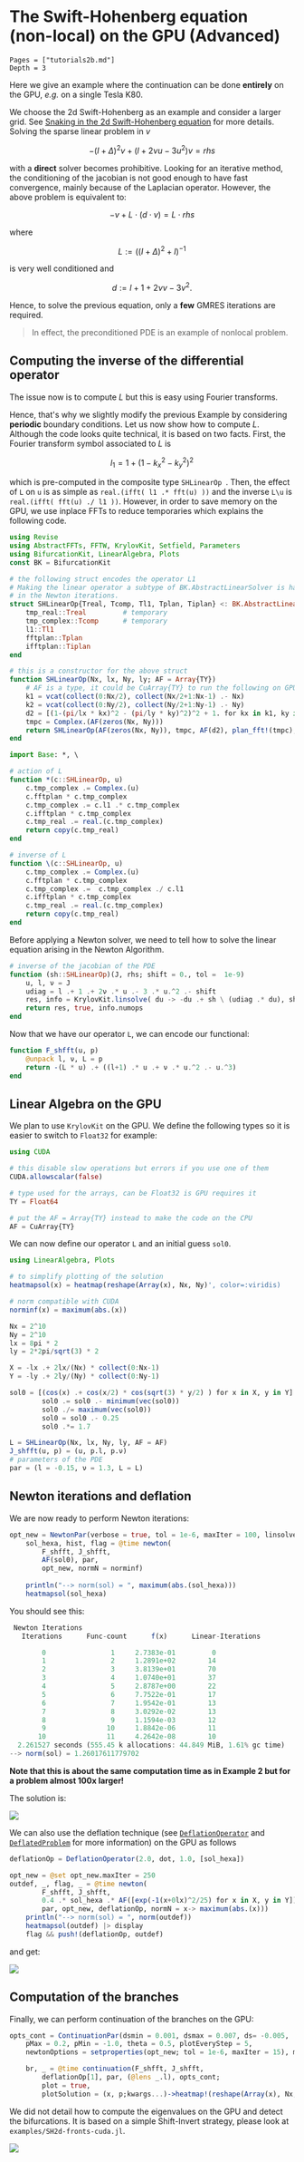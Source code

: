 # The Swift-Hohenberg equation (non-local) on the GPU (Advanced)

```@contents
Pages = ["tutorials2b.md"]
Depth = 3
```

Here we give an example where the continuation can be done **entirely** on the GPU, *e.g.* on a single Tesla K80.

We choose the 2d Swift-Hohenberg as an example and consider a larger grid. See [Snaking in the 2d Swift-Hohenberg equation](@ref) for more details. Solving the sparse linear problem in $v$

$$-(I+\Delta)^2 v+(l +2\nu u-3u^2)v = rhs$$

with a **direct** solver becomes prohibitive. Looking for an iterative method, the conditioning of the jacobian is not good enough to have fast convergence, mainly because of the Laplacian operator. However, the above problem is equivalent to:

$$-v + L \cdot (d \cdot v) = L\cdot rhs$$

where

$$L := ((I+\Delta)^2 + I)^{-1}$$

is very well conditioned and

$$d := l+1+2\nu v-3v^2.$$

Hence, to solve the previous equation, only a **few** GMRES iterations are required.

> In effect, the preconditioned PDE is an example of nonlocal problem.

## Computing the inverse of the differential operator
The issue now is to compute $L$ but this is easy using Fourier transforms.


Hence, that's why we slightly modify the previous Example by considering **periodic** boundary conditions. Let us now show how to compute $L$. Although the code looks quite technical, it is based on two facts. First, the Fourier transform symbol associated to $L$ is

$$l_1 = 1+(1-k_x^2-k_y^2)^2$$

which is pre-computed in the composite type `SHLinearOp `. Then, the effect of `L` on `u` is as simple as `real.(ifft( l1 .* fft(u) ))` and the inverse `L\u` is `real.(ifft( fft(u) ./ l1 ))`. However, in order to save memory on the GPU, we use inplace FFTs to reduce temporaries which explains the following code.

```julia
using Revise
using AbstractFFTs, FFTW, KrylovKit, Setfield, Parameters
using BifurcationKit, LinearAlgebra, Plots
const BK = BifurcationKit

# the following struct encodes the operator L1
# Making the linear operator a subtype of BK.AbstractLinearSolver is handy as it will be used
# in the Newton iterations.
struct SHLinearOp{Treal, Tcomp, Tl1, Tplan, Tiplan} <: BK.AbstractLinearSolver
	tmp_real::Treal         # temporary
	tmp_complex::Tcomp      # temporary
	l1::Tl1
	fftplan::Tplan
	ifftplan::Tiplan
end

# this is a constructor for the above struct
function SHLinearOp(Nx, lx, Ny, ly; AF = Array{TY})
	# AF is a type, it could be CuArray{TY} to run the following on GPU
	k1 = vcat(collect(0:Nx/2), collect(Nx/2+1:Nx-1) .- Nx)
	k2 = vcat(collect(0:Ny/2), collect(Ny/2+1:Ny-1) .- Ny)
	d2 = [(1-(pi/lx * kx)^2 - (pi/ly * ky)^2)^2 + 1. for kx in k1, ky in k2]
	tmpc = Complex.(AF(zeros(Nx, Ny)))
	return SHLinearOp(AF(zeros(Nx, Ny)), tmpc, AF(d2), plan_fft!(tmpc), plan_ifft!(tmpc))
end

import Base: *, \

# action of L
function *(c::SHLinearOp, u)
	c.tmp_complex .= Complex.(u)
	c.fftplan * c.tmp_complex
	c.tmp_complex .= c.l1 .* c.tmp_complex
	c.ifftplan * c.tmp_complex
	c.tmp_real .= real.(c.tmp_complex)
	return copy(c.tmp_real)
end

# inverse of L
function \(c::SHLinearOp, u)
	c.tmp_complex .= Complex.(u)
	c.fftplan * c.tmp_complex
	c.tmp_complex .=  c.tmp_complex ./ c.l1
	c.ifftplan * c.tmp_complex
	c.tmp_real .= real.(c.tmp_complex)
	return copy(c.tmp_real)
end
```

Before applying a Newton solver, we need to tell how to solve the linear equation arising in the Newton Algorithm.

```julia
# inverse of the jacobian of the PDE
function (sh::SHLinearOp)(J, rhs; shift = 0., tol =  1e-9)
	u, l, ν = J
	udiag = l .+ 1 .+ 2ν .* u .- 3 .* u.^2 .- shift
	res, info = KrylovKit.linsolve( du -> -du .+ sh \ (udiag .* du), sh \ rhs, tol = tol, maxiter = 6)
	return res, true, info.numops
end
```

Now that we have our operator `L`, we can encode our functional:

```julia
function F_shfft(u, p)
	@unpack l, ν, L = p
	return -(L * u) .+ ((l+1) .* u .+ ν .* u.^2 .- u.^3)
end
```

## Linear Algebra on the GPU

We plan to use `KrylovKit` on the GPU. We define the following types so it is easier to switch to `Float32` for example:

```julia
using CUDA

# this disable slow operations but errors if you use one of them
CUDA.allowscalar(false)

# type used for the arrays, can be Float32 is GPU requires it
TY = Float64

# put the AF = Array{TY} instead to make the code on the CPU
AF = CuArray{TY}
```

We can now define our operator `L` and an initial guess `sol0`.

```julia
using LinearAlgebra, Plots

# to simplify plotting of the solution
heatmapsol(x) = heatmap(reshape(Array(x), Nx, Ny)', color=:viridis)

# norm compatible with CUDA
norminf(x) = maximum(abs.(x))

Nx = 2^10
Ny = 2^10
lx = 8pi * 2
ly = 2*2pi/sqrt(3) * 2

X = -lx .+ 2lx/(Nx) * collect(0:Nx-1)
Y = -ly .+ 2ly/(Ny) * collect(0:Ny-1)

sol0 = [(cos(x) .+ cos(x/2) * cos(sqrt(3) * y/2) ) for x in X, y in Y]
		sol0 .= sol0 .- minimum(vec(sol0))
		sol0 ./= maximum(vec(sol0))
		sol0 = sol0 .- 0.25
		sol0 .*= 1.7

L = SHLinearOp(Nx, lx, Ny, ly, AF = AF)
J_shfft(u, p) = (u, p.l, p.ν)
# parameters of the PDE
par = (l = -0.15, ν = 1.3, L = L)
```

## Newton iterations and deflation

We are now ready to perform Newton iterations:

```julia
opt_new = NewtonPar(verbose = true, tol = 1e-6, maxIter = 100, linsolver = L)
	sol_hexa, hist, flag = @time newton(
		F_shfft, J_shfft,
		AF(sol0), par,
		opt_new, normN = norminf)
				
	println("--> norm(sol) = ", maximum(abs.(sol_hexa)))
	heatmapsol(sol_hexa)
```

You should see this:

```julia
 Newton Iterations
   Iterations      Func-count      f(x)      Linear-Iterations

        0                1     2.7383e-01         0
        1                2     1.2891e+02        14
        2                3     3.8139e+01        70
        3                4     1.0740e+01        37
        4                5     2.8787e+00        22
        5                6     7.7522e-01        17
        6                7     1.9542e-01        13
        7                8     3.0292e-02        13
        8                9     1.1594e-03        12
        9               10     1.8842e-06        11
       10               11     4.2642e-08        10
  2.261527 seconds (555.45 k allocations: 44.849 MiB, 1.61% gc time)
--> norm(sol) = 1.26017611779702
```

**Note that this is about the same computation time as in Example 2 but for a problem almost 100x larger!**

The solution is:

![](SH-GPU.png)

We can also use the deflation technique (see [`DeflationOperator`](@ref) and [`DeflatedProblem`](@ref) for more information) on the GPU as follows

```julia
deflationOp = DeflationOperator(2.0, dot, 1.0, [sol_hexa])

opt_new = @set opt_new.maxIter = 250
outdef, _, flag, _ = @time newton(
		F_shfft, J_shfft,
		0.4 .* sol_hexa .* AF([exp(-1(x+0lx)^2/25) for x in X, y in Y]),
		par, opt_new, deflationOp, normN = x-> maximum(abs.(x)))
	println("--> norm(sol) = ", norm(outdef))
	heatmapsol(outdef) |> display
	flag && push!(deflationOp, outdef)
```

and get:

![](SH-GPU-deflation.png)


## Computation of the branches

Finally, we can perform continuation of the branches on the GPU:

```julia
opts_cont = ContinuationPar(dsmin = 0.001, dsmax = 0.007, ds= -0.005, 
	pMax = 0.2, pMin = -1.0, theta = 0.5, plotEveryStep = 5, 
	newtonOptions = setproperties(opt_new; tol = 1e-6, maxIter = 15), maxSteps = 100)

	br, _ = @time continuation(F_shfft, J_shfft,
		deflationOp[1], par, (@lens _.l), opts_cont;
		plot = true,
		plotSolution = (x, p;kwargs...)->heatmap!(reshape(Array(x), Nx, Ny)'; color=:viridis, kwargs...), normC = x->maximum(abs.(x)))
```

We did not detail how to compute the eigenvalues on the GPU and detect the bifurcations. It is based on a simple Shift-Invert strategy, please look at `examples/SH2d-fronts-cuda.jl`.

![](GPU-branch.png)